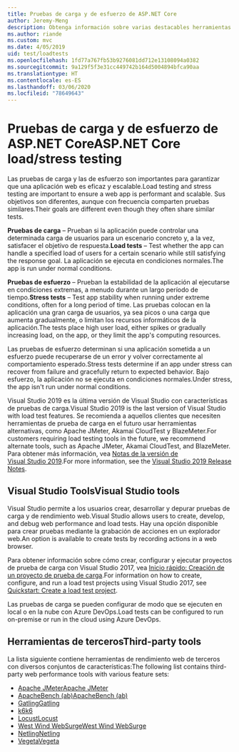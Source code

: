 ```yaml
---
title: Pruebas de carga y de esfuerzo de ASP.NET Core
author: Jeremy-Meng
description: Obtenga información sobre varias destacables herramientas y enfoques para realizar pruebas de carga y de esfuerzo en aplicaciones ASP.NET Core.
ms.author: riande
ms.custom: mvc
ms.date: 4/05/2019
uid: test/loadtests
ms.openlocfilehash: 1fd77a767fb53b9276081dd712e13108094a0382
ms.sourcegitcommit: 9a129f5f3e31cc449742b164d5004894bfca90aa
ms.translationtype: HT
ms.contentlocale: es-ES
ms.lasthandoff: 03/06/2020
ms.locfileid: "78649643"
---
```

# <a name="aspnet-core-loadstress-testing"></a><span data-ttu-id="e3fb9-103">Pruebas de carga y de esfuerzo de ASP.NET Core</span><span class="sxs-lookup"><span data-stu-id="e3fb9-103">ASP.NET Core load/stress testing</span></span>

<span data-ttu-id="e3fb9-104">Las pruebas de carga y las de esfuerzo son importantes para garantizar que una aplicación web es eficaz y escalable.</span><span class="sxs-lookup"><span data-stu-id="e3fb9-104">Load testing and stress testing are important to ensure a web app is performant and scalable.</span></span> <span data-ttu-id="e3fb9-105">Sus objetivos son diferentes, aunque con frecuencia comparten pruebas similares.</span><span class="sxs-lookup"><span data-stu-id="e3fb9-105">Their goals are different even though they often share similar tests.</span></span>

<span data-ttu-id="e3fb9-106">**Pruebas de carga** &ndash; Prueban si la aplicación puede controlar una determinada carga de usuarios para un escenario concreto y, a la vez, satisfacer el objetivo de respuesta.</span><span class="sxs-lookup"><span data-stu-id="e3fb9-106">**Load tests** &ndash; Test whether the app can handle a specified load of users for a certain scenario while still satisfying the response goal.</span></span> <span data-ttu-id="e3fb9-107">La aplicación se ejecuta en condiciones normales.</span><span class="sxs-lookup"><span data-stu-id="e3fb9-107">The app is run under normal conditions.</span></span>

<span data-ttu-id="e3fb9-108">**Pruebas de esfuerzo** &ndash; Prueban la estabilidad de la aplicación al ejecutarse en condiciones extremas, a menudo durante un largo período de tiempo.</span><span class="sxs-lookup"><span data-stu-id="e3fb9-108">**Stress tests** &ndash; Test app stability when running under extreme conditions, often for a long period of time.</span></span> <span data-ttu-id="e3fb9-109">Las pruebas colocan en la aplicación una gran carga de usuarios, ya sea picos o una carga que aumenta gradualmente, o limitan los recursos informáticos de la aplicación.</span><span class="sxs-lookup"><span data-stu-id="e3fb9-109">The tests place high user load, either spikes or gradually increasing load, on the app, or they limit the app's computing resources.</span></span>

<span data-ttu-id="e3fb9-110">Las pruebas de esfuerzo determinan si una aplicación sometida a un esfuerzo puede recuperarse de un error y volver correctamente al comportamiento esperado.</span><span class="sxs-lookup"><span data-stu-id="e3fb9-110">Stress tests determine if an app under stress can recover from failure and gracefully return to expected behavior.</span></span> <span data-ttu-id="e3fb9-111">Bajo esfuerzo, la aplicación no se ejecuta en condiciones normales.</span><span class="sxs-lookup"><span data-stu-id="e3fb9-111">Under stress, the app isn't run under normal conditions.</span></span>

<span data-ttu-id="e3fb9-112">Visual Studio 2019 es la última versión de Visual Studio con características de pruebas de carga.</span><span class="sxs-lookup"><span data-stu-id="e3fb9-112">Visual Studio 2019 is the last version of Visual Studio with load test features.</span></span> <span data-ttu-id="e3fb9-113">Se recomienda a aquellos clientes que necesiten herramientas de prueba de carga en el futuro usar herramientas alternativas, como Apache JMeter, Akamai CloudTest y BlazeMeter.</span><span class="sxs-lookup"><span data-stu-id="e3fb9-113">For customers requiring load testing tools in the future, we recommend alternate tools, such as Apache JMeter, Akamai CloudTest, and BlazeMeter.</span></span> <span data-ttu-id="e3fb9-114">Para obtener más información, vea [Notas de la versión de Visual Studio 2019](/visualstudio/releases/2019/release-notes-v16.0#test-tools).</span><span class="sxs-lookup"><span data-stu-id="e3fb9-114">For more information, see the [Visual Studio 2019 Release Notes](/visualstudio/releases/2019/release-notes-v16.0#test-tools).</span></span>

## <a name="visual-studio-tools"></a><span data-ttu-id="e3fb9-115">Visual Studio Tools</span><span class="sxs-lookup"><span data-stu-id="e3fb9-115">Visual Studio tools</span></span>

<span data-ttu-id="e3fb9-116">Visual Studio permite a los usuarios crear, desarrollar y depurar pruebas de carga y de rendimiento web.</span><span class="sxs-lookup"><span data-stu-id="e3fb9-116">Visual Studio allows users to create, develop, and debug web performance and load tests.</span></span> <span data-ttu-id="e3fb9-117">Hay una opción disponible para crear pruebas mediante la grabación de acciones en un explorador web.</span><span class="sxs-lookup"><span data-stu-id="e3fb9-117">An option is available to create tests by recording actions in a web browser.</span></span>

<span data-ttu-id="e3fb9-118">Para obtener información sobre cómo crear, configurar y ejecutar proyectos de prueba de carga con Visual Studio 2017, vea [Inicio rápido: Creación de un proyecto de prueba de carga](/visualstudio/test/quickstart-create-a-load-test-project?view=vs-2017).</span><span class="sxs-lookup"><span data-stu-id="e3fb9-118">For information on how to create, configure, and run a load test projects using Visual Studio 2017, see [Quickstart: Create a load test project](/visualstudio/test/quickstart-create-a-load-test-project?view=vs-2017).</span></span>

<span data-ttu-id="e3fb9-119">Las pruebas de carga se pueden configurar de modo que se ejecuten en local o en la nube con Azure DevOps.</span><span class="sxs-lookup"><span data-stu-id="e3fb9-119">Load tests can be configured to run on-premise or run in the cloud using Azure DevOps.</span></span>

## <a name="third-party-tools"></a><span data-ttu-id="e3fb9-120">Herramientas de terceros</span><span class="sxs-lookup"><span data-stu-id="e3fb9-120">Third-party tools</span></span>

<span data-ttu-id="e3fb9-121">La lista siguiente contiene herramientas de rendimiento web de terceros con diversos conjuntos de características:</span><span class="sxs-lookup"><span data-stu-id="e3fb9-121">The following list contains third-party web performance tools with various feature sets:</span></span>

* [<span data-ttu-id="e3fb9-122">Apache JMeter</span><span class="sxs-lookup"><span data-stu-id="e3fb9-122">Apache JMeter</span></span>](https://jmeter.apache.org/)
* [<span data-ttu-id="e3fb9-123">ApacheBench (ab)</span><span class="sxs-lookup"><span data-stu-id="e3fb9-123">ApacheBench (ab)</span></span>](https://httpd.apache.org/docs/2.4/programs/ab.html)
* [<span data-ttu-id="e3fb9-124">Gatling</span><span class="sxs-lookup"><span data-stu-id="e3fb9-124">Gatling</span></span>](https://gatling.io/)
* [<span data-ttu-id="e3fb9-125">k6</span><span class="sxs-lookup"><span data-stu-id="e3fb9-125">k6</span></span>](https://k6.io)
* [<span data-ttu-id="e3fb9-126">Locust</span><span class="sxs-lookup"><span data-stu-id="e3fb9-126">Locust</span></span>](https://locust.io/)
* [<span data-ttu-id="e3fb9-127">West Wind WebSurge</span><span class="sxs-lookup"><span data-stu-id="e3fb9-127">West Wind WebSurge</span></span>](https://websurge.west-wind.com/)
* [<span data-ttu-id="e3fb9-128">Netling</span><span class="sxs-lookup"><span data-stu-id="e3fb9-128">Netling</span></span>](https://github.com/hallatore/Netling)
* [<span data-ttu-id="e3fb9-129">Vegeta</span><span class="sxs-lookup"><span data-stu-id="e3fb9-129">Vegeta</span></span>](https://github.com/tsenart/vegeta)

